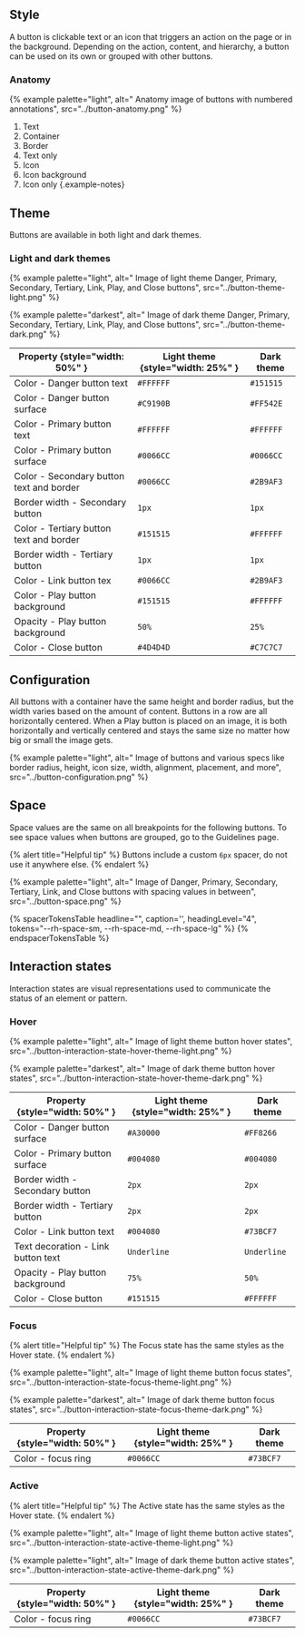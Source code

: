 ## Style

A button is clickable text or an icon that triggers an action on the page or in 
the background. Depending on the action, content, and hierarchy, a button can be 
used on its own or grouped with other buttons.
### Anatomy

{% example palette="light",
          alt=" Anatomy image of buttons with numbered annotations",
          src="../button-anatomy.png" %}

1) Text
2) Container
3) Border
4) Text only
5) Icon
6) Icon background
7) Icon only
{.example-notes}

## Theme

Buttons are available in both light and dark themes.

### Light and dark themes

{% example palette="light",
      alt=" Image of light theme Danger, Primary, Secondary, Tertiary, Link, Play, and Close buttons",
      src="../button-theme-light.png" %}


{% example palette="darkest",
      alt=" Image of dark theme Danger, Primary, Secondary, Tertiary, Link, Play, and Close buttons",
      src="../button-theme-dark.png" %}

| Property {style="width: 50%" }           | Light theme {style="width: 25%" } | Dark theme |
| ---------------------------------------- | --------------------------------- | ---------- |
| Color - Danger button text               | `#FFFFFF`                         | `#151515`  |
| Color - Danger button surface            | `#C9190B`                         | `#FF542E`  |
| Color - Primary button text              | `#FFFFFF`                         | `#FFFFFF`  |
| Color - Primary button surface           | `#0066CC`                         | `#0066CC`  |
| Color - Secondary button text and border | `#0066CC`                         | `#2B9AF3`  |
| Border width - Secondary button          | `1px`                             | `1px`      |
| Color - Tertiary button text and border  | `#151515`                         | `#FFFFFF`  |
| Border width - Tertiary button           | `1px`                             | `1px`      |
| Color - Link button tex                  | `#0066CC`                         | `#2B9AF3`  |
| Color - Play button background           | `#151515`                         | `#FFFFFF`  |
| Opacity - Play button background         | `50%`                             | `25%`      |
| Color - Close button                     | `#4D4D4D`                         | `#C7C7C7`  |

## Configuration

All buttons with a container have the same height and border radius, but the 
width varies based on the amount of content. Buttons in a row are all 
horizontally centered. When a Play button is placed on an image, it is both 
horizontally and vertically centered and stays the same size no matter how big 
or small the image gets.

{% example palette="light",
          alt=" Image of buttons and various specs like border radius, height, icon size, width, alignment, placement, and more",
          src="../button-configuration.png" %}


## Space

Space values are the same on all breakpoints for the following buttons. To see 
space values when buttons are grouped, go to the Guidelines page.

{% alert title="Helpful tip" %}
Buttons include a custom `6px` spacer, do not use it anywhere else.
{% endalert %}

{% example palette="light",
          alt=" Image of Danger, Primary, Secondary, Tertiary, Link, and Close buttons with spacing values in between",
          src="../button-space.png" %}

{% spacerTokensTable 
  headline="",
  caption='',
  headingLevel="4",
  tokens="--rh-space-sm, --rh-space-md, --rh-space-lg" %}
{% endspacerTokensTable %}

## Interaction states

Interaction states are visual representations used to communicate the status of 
an element or pattern.

### Hover

{% example palette="light",
          alt=" Image of light theme button hover states",
          src="../button-interaction-state-hover-theme-light.png" %}

{% example palette="darkest",
          alt=" Image of dark theme button hover states",
          src="../button-interaction-state-hover-theme-dark.png" %}

| Property {style="width: 50%" }     | Light theme {style="width: 25%" } | Dark theme  |
| ---------------------------------- | --------------------------------- | ----------- |
| Color - Danger button surface      | `#A30000`                         | `#FF8266`   |
| Color - Primary button surface     | `#004080`                         | `#004080`   |
| Border width - Secondary button    | `2px`                             | `2px`       |
| Border width - Tertiary button     | `2px`                             | `2px`       |
| Color - Link button text           | `#004080`                         | `#73BCF7`   |
| Text decoration - Link button text | `Underline`                       | `Underline` |
| Opacity - Play button background   | `75%`                             | `50%`       |
| Color - Close button               | `#151515`                         | `#FFFFFF`   |

### Focus

{% alert title="Helpful tip" %}
The Focus state has the same styles as the Hover state.
{% endalert %}

{% example palette="light",
          alt=" Image of light theme button focus states",
          src="../button-interaction-state-focus-theme-light.png" %}

{% example palette="darkest",
          alt=" Image of dark theme button focus states",
          src="../button-interaction-state-focus-theme-dark.png" %}

| Property {style="width: 50%" } | Light theme {style="width: 25%" } | Dark theme |
| ------------------------------ | --------------------------------- | ---------- |
| Color - focus ring             | `#0066CC`                         | `#73BCF7`  |


### Active

{% alert title="Helpful tip" %}
The Active state has the same styles as the Hover state.
{% endalert %}

{% example palette="light",
          alt=" Image of light theme button active states",
          src="../button-interaction-state-active-theme-light.png" %}

{% example palette="light",
          alt=" Image of dark theme button active states",
          src="../button-interaction-state-active-theme-dark.png" %}

| Property {style="width: 50%" } | Light theme {style="width: 25%" } | Dark theme |
| ------------------------------ | --------------------------------- | ---------- |
| Color - focus ring             | `#0066CC`                         | `#73BCF7`  |
